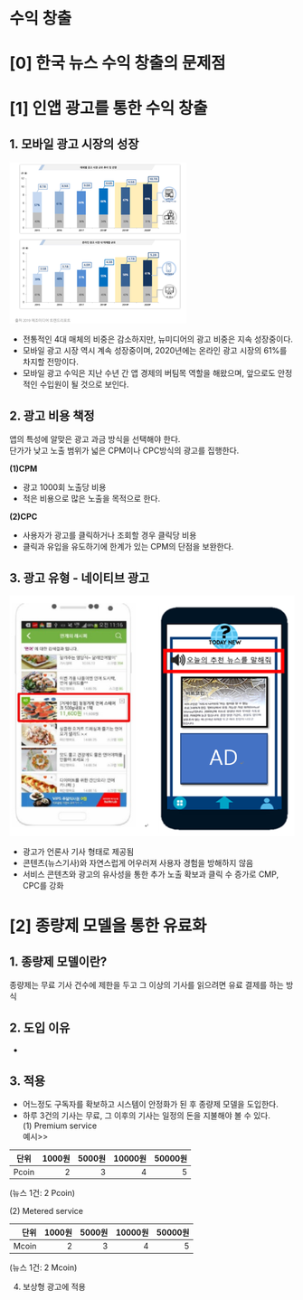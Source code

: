 # 수익 창출
# [0] 한국 뉴스 수익 창출의 문제점

# [1] 인앱 광고를 통한 수익 창출
## 1. 모바일 광고 시장의 성장
![market](./image/mobile_ad_market.png)

- 전통적인 4대 매체의 비중은 감소하지만, 뉴미디어의 광고 비중은 지속 성장중이다.
- 모바일 광고 시장 역시 계속 성장중이며, 2020년에는 온라인 광고 시장의 61%를 차지할 전망이다.
- 모바일 광고 수익은 지난 수년 간 앱 경제의 버팀목 역할을 해왔으며, 앞으로도 안정적인 수입원이 될 것으로 보인다.  


## 2. 광고 비용 책정
앱의 특성에 알맞은 광고 과금 방식을 선택해야 한다.  
단가가 낮고 노출 범위가 넓은 CPM이나 CPC방식의 광고를 집행한다.

**(1)CPM**
- 광고 1000회 노출당 비용
- 적은 비용으로 많은 노출을 목적으로 한다.

**(2)CPC**
- 사용자가 광고를 클릭하거나 조회할 경우 클릭당 비용
- 클릭과 유입을 유도하기에 한계가 있는 CPM의 단점을 보완한다.  

## 3. 광고 유형 - 네이티브 광고
![nativead](./image/nativead.PNG)
- 광고가 언론사 기사 형태로 제공됨
- 콘텐츠(뉴스기사)와 자연스럽게 어우러져 사용자 경험을 방해하지 않음
- 서비스 콘텐츠와 광고의 유사성을 통한 추가 노출 확보과 클릭 수 증가로 CMP, CPC를 강화

# [2] 종량제 모델을 통한 유료화
## 1. 종량제 모델이란?
종량제는 무료 기사 건수에 제한을 두고 그 이상의 기사를 읽으려면 유료 결제를 하는 방식

## 2. 도입 이유
- 

## 3. 적용
 - 어느정도 구독자를 확보하고 시스템이 안정화가 된 후 종량제 모델을 도입한다.
 - 하루 3건의 기사는 무료, 그 이후의 기사는 일정의 돈을 지불해야 볼 수 있다.  
(1) Premium service<br>
예시>>

  단위|1000원|5000원|10000원|50000원
 -----| -----:|------:|------:|------:
 Pcoin|2|3|4|5
 
 (뉴스 1건: 2 Pcoin)<br>
 
(2) Metered service

단위|1000원|5000원|10000원|50000원
-----:|-----:|------:|------:|------:
 Mcoin|2|3|4|5
 
 (뉴스 1건: 2 Mcoin)
 
 4. 보상형 광고에 적용
 

